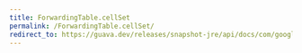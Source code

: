 ```yaml
---
title: ForwardingTable.cellSet
permalink: /ForwardingTable.cellSet/
redirect_to: https://guava.dev/releases/snapshot-jre/api/docs/com/google/common/collect/ForwardingTable.html#cellSet--
---
```

